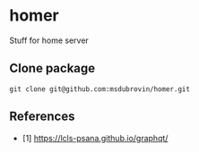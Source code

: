# homer
Stuff for home server


## Clone package
```
git clone git@github.com:msdubrovin/homer.git
```
## References
- [1] https://lcls-psana.github.io/graphqt/